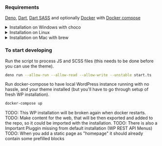 ### Requirements

[Deno](https://deno.land/#installation), [Dart](https://dart.dev/get-dart),
[Dart SASS](https://github.com/sass/dart-sass#using-dart-sass) and optionally
[Docker](https://docs.docker.com/engine/install/) with
[Docker compose](https://docs.docker.com/compose/install/)

<details>
  <summary>Installation on Windows with choco</summary>

```powershell
choco install Deno dart-sdk
pub global activate sass
```

Now add Dart library to path _C:\Users\[USERNAME]\AppData\Local\Pub\Cache\bin_

Restart command line/powershell to get access to these new programs in your PATH

**Optionally install Docker and Docker compose for faster local instance
deployment** [Docker for Desktop]() already has Docker compose inside (run with
`docker compose up`)

```powershell
choco install docker-desktop
```

</details>

<details>
  <summary>Installation on Linux</summary>

**Install Deno**

```bash
curl -fsSL https://deno.land/x/install/install.sh | sh
echo 'export PATH="$HOME/.deno/bin:$PATH"' >> ~/.bashrc
```

**Install Dart**

```bash
sudo apt update
sudo apt install apt-transport-https
sudo sh -c 'wget -qO- https://dl-ssl.google.com/linux/linux_signing_key.pub | apt-key add -'
sudo sh -c 'wget -qO- https://storage.googleapis.com/download.dartlang.org/linux/debian/dart_stable.list > /etc/apt/sources.list.d/dart_stable.list'
sudo apt update
sudo apt install dart
dart --disable-analytics
```

**Install Dart Sass**

```bash
dart pub global activate sass
echo 'export PATH="$HOME/.pub-cache/bin:$PATH"' >> ~/.bashrc
```

**Optionally install Docker and Docker compose for faster local instance
deployment**

Docker:

```bash
sudo snap install docker
```

Docker compose:

```bash
sudo curl -L "https://github.com/docker/compose/releases/download/1.29.2/docker-compose-$(uname -s)-$(uname -m)" -o /usr/local/bin/docker-compose
sudo chmod +x /usr/local/bin/docker-compose
```

</details>

<details>
  <summary>Installation on Mac with brew</summary>

**Install Deno**

```bash
brew install deno
```

**Install SASS**
```bash
brew install sass/sass/sass
```

</details>

### To start developing

Run the script to process JS and SCSS files (this needs to be done before you
can use the theme).

```bash
deno run --allow-run --allow-read --allow-write --unstable start.ts
```

Run docker-compose to have local WordPress instance running with no hassle, and
your theme installed (but you'll have to go through setup of fresh WP
installation).

```bash
docker-compose up
```
TODO: This WP installation will be broken again when docker restarts.
TODO: Make content for the web, that will be then exported and added to the repo, so it could be imported with the installation.
TODO: There is also a Important Pluggin missing from default installation (WP REST API Menus)
TODO: When you add a static page as "homepage" it should already contain some prefilled blocks